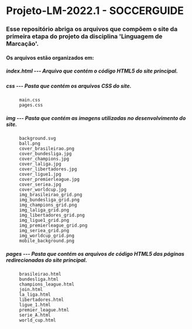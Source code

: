 # Projeto-LM-2022.1 - SOCCERGUIDE

### Esse repositório abriga os arquivos que compõem o site da primeira etapa do projeto da disciplina 'Linguagem de Marcação'.

#### Os arquivos estão organizados em: 

##### index.html --- Arquivo que contém o código HTML5 do site principal.
 
##### css --- Pasta que contém os arquivos CSS do site.
         main.css
         pages.css
 
##### img --- Pasta que contém as imagens utilizadas no desenvolvimento do site.
         background.svg
         ball.png
         cover_brasileirao.png	
         cover_bundesliga.jpg	
         cover_champions.jpg	
         cover_laliga.jpg	
         cover_libertadores.jpg	
         cover_ligue1.jpg	
         cover_premierleague.jpg	
         cover_seriea.jpg	
         cover_worldcup.jpg	
         img_brasileirao_grid.png	
         img_bundesliga_grid.png	
         img_champions_grid.png	
         img_laliga_grid.png	
         img_libertadores_grid.png	
         img_ligue1_grid.png	
         img_premierleague_grid.png	
         img_seriea_grid.png	
         img_worldcup_grid.png
         mobile_background.png
 
##### pages --- Pasta que contém os arquivos de código HTML5 das páginas redirecionadas do site principal.
         brasileirao.html	
         bundesliga.html	
         champions_league.html
         join.html
         la_liga.html	
         libertadores.html	
         ligue_1.html
         premier_league.html	
         serie_A.html	
         world_cup.html


